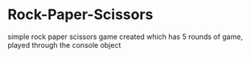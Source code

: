 # Rock-Paper-Scissors

 simple rock paper scissors game created which has 5 rounds of game, played through the console object